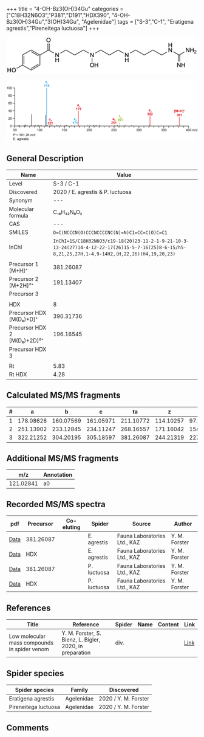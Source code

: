 +++
title = "4-OH-Bz3(OH)34Gu"
categories = ["C18H32N6O3","P381","D191","HDX390",
"4-OH-Bz3(OH)34Gu","3(OH)34Gu",
"Agelenidae"]
tags = ["S-3","C-1",
"Eratigena agrestis","Pireneitega luctuosa"]
+++

![](/img/4-OH-Bz3(OH)34Gu.png)

![](/img_MSMS/381_4-OH-Bz3(OH)34Gu_Ea.png?classes=border)

## General Description

| Name                       | Value              |
|----------------------------|--------------------|
| Level                      | S-3 / C-1          |
| Discovered                 | 2020 / E. agrestis & P. luctuosa |
| Synonym                    | ---                |
| Molecular formula          | C₁₈H₃₂N₆O₃                   |
| CAS                        | ---                |
| SMILES | `O=C(NCCCN(O)CCCNCCCCNC(N)=N)C1=CC=C(O)C=C1`  |
| InChI  | `InChI=1S/C18H32N6O3/c19-18(20)23-11-2-1-9-21-10-3-13-24(27)14-4-12-22-17(26)15-5-7-16(25)8-6-15/h5-8,21,25,27H,1-4,9-14H2,(H,22,26)(H4,19,20,23)`  |
|                            |                    |
| Precursor 1 [M+H]⁺         | 381.26087                   |
| Precursor 2 [M+2H]²⁺       | 191.13407                   |
| Precursor 3                |                    |
|                            |                    |
| HDX                        | 8                   |
| Precursor HDX   [M(D₈)+D]⁺   | 390.31736                   |
| Precursor HDX 2 [M(D₈)+2D]²⁺ | 196.16545                   |
| Precursor HDX 3            |                    |
|                            |                    |
| Rt                         | 5.83                   |
| Rt HDX                     | 4.28                   |

## Calculated MS/MS fragments

| # | a         | b         | c         | ta        | z         | y         | tz        |
|---|-----------|-----------|-----------|-----------|-----------|-----------|-----------|
| 1 | 178.08626 | 160.07569 | 161.05971 | 211.10772 | 114.10257 | 97.07602 | 131.12912 |
| 2 | 251.13902 | 233.12845 | 234.11247 | 268.16557 | 171.16042 | 154.13387 | 204.18189 |
| 3 | 322.21252 | 304.20195 | 305.18597 | 381.26087 | 244.21319 | 227.18664 | 261.23974 |

## Additional MS/MS fragments

| m/z | Annotation |
|-----|------------|
| 121.02841 | a0         |

## Recorded MS/MS spectra

| pdf                                             | Precursor | Co-eluting | Spider      | Source                       | Author        |
|-------------------------------------------------|-----------|------------|-------------|------------------------------|---------------|
| [Data](/pdf/E-agrestis/381_4-OH-Bz3(OH)34Gu_Ea.pdf)   | 381.26087 |            | E. agrestis | Fauna Laboratories Ltd., KAZ | Y. M. Forster |
| [Data](/pdf/E-agrestis/381_4-OH-Bz3(OH)34Gu_Ea_HDX.pdf)   | HDX |            | E. agrestis | Fauna Laboratories Ltd., KAZ | Y. M. Forster |
| [Data](/pdf/P-luctuosa/381_4-OH-Bz3(OH)34Gu_Pl.pdf) | 381.26087 |           | P. luctuosa | Fauna Laboratories Ltd., KAZ | Y. M. Forster |
| [Data](/pdf/P-luctuosa/381_4-OH-Bz3(OH)34Gu_Pl_HDX.pdf) | HDX |           | P. luctuosa | Fauna Laboratories Ltd., KAZ | Y. M. Forster |


## References

| Title | Reference | Spider | Name | Content | Link |
|-------|-----------|--------|------|---------|------|
| Low molecular mass compounds in spider venom      | Y. M. Forster, S. Bienz, L. Bigler, 2020, in preparation          | div.       |   |   | [Link](unknown) |

## Spider species

| Spider species     | Family     | Discovered           |
|--------------------|------------|----------------------|
| Eratigena agrestis | Agelenidae | 2020 / Y. M. Forster |
| Pireneitega luctuosa | Agelenidae | 2020 / Y. M. Forster |

## Comments